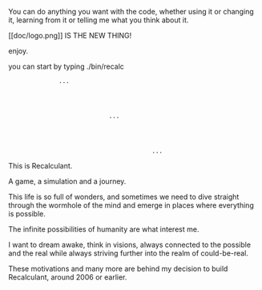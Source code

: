 

You can do anything you want with the code, whether using it or 
changing it, learning from it or telling me what you think about it. 

[[doc/logo.png]] IS THE NEW THING!

enjoy. 

you can start by typing ./bin/recalc








                  ... 




                                ... 




                                            ... 
This is Recalculant. 

A game, a simulation and a journey. 

This life is so full of wonders, and sometimes we need to dive straight through 
the wormhole of the mind and emerge in places where everything is possible. 

The infinite possibilities of humanity are what interest me. 

I want to dream awake, think in visions, always connected to the possible and 
the real while always striving further into the realm of could-be-real. 

These motivations and many more are behind my decision to build Recalculant, 
around 2006 or earlier. 



